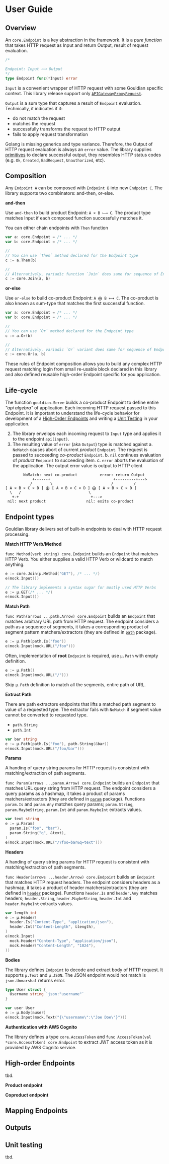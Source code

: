 # User Guide

## Overview

An `core.Endpoint` is a key abstraction in the framework. It is a *pure function* that takes HTTP request as Input and return Output, result of request evaluation.

```go
/*

Endpoint: Input ⟼ Output
*/
type Endpoint func(*Input) error
```

`Input` is a convenient wrapper of HTTP request with some Gouldian specific context. This library release support only [`APIGatewayProxyRequest`](https://github.com/aws/aws-lambda-go/blob/master/events/apigw.go).

`Output` is a sum type that captures a result of `Endpoint` evaluation. Technically, it indicates if it:
* do not match the request
* matches the request
* successfully transforms the request to HTTP output
* fails to apply request transformation

Golang is missing generics and type variance. Therefore, the Output of HTTP request evaluation is always an `error` value. The library supplies [primitives](../output.go) to declare successful output, they resembles HTTP status codes (e.g. `Ok`, `Created`, `BadRequest`, `Unauthorized`, etc).

## Composition

Any `Endpoint A` can be composed with `Endpoint B` into new `Endpoint C`. The library supports two combinators: and-then, or-else.

**and-then**

Use `and-then` to build product Endpoint: `A × B ⟼ C`. The product type matches Input if each composed function successfully matches it.

You can either chain endpoints with `Then` function

```go
var a: core.Endpoint = /* ... */
var b: core.Endpoint = /* ... */

//
// You can use `Then` method declared for the Endpoint type
c := a.Then(b)

//
// Alternatively, variadic function `Join` does same for sequence of Endpoints
c := core.Join(a, b)
```

**or-else**

Use `or-else` to build co-product Endpoint: `A ⨁ B ⟼ C`. The co-product is also known as sum-type that matches the first successful function.

```go
var a: core.Endpoint = /* ... */
var b: core.Endpoint = /* ... */

//
// You can use `Or` method declared for the Endpoint type
c := a.Or(b)

//
// Alternatively, variadic `Or` variant does same for sequence of Endpoints
c := core.Or(a, b)
```

These rules of Endpoint composition allows you to build any complex HTTP request matching login from small re-usable block declared in this library and also defined reusable high-order Endpoint specific for you application. 


## Life-cycle

The function `gouldian.Serve` builds a co-product Endpoint to define entire *"api algebra"* of application. Each incoming HTTP request passed to this Endpoint. It is important to understand the life-cycle behavior for development of a [High-Order Endpoints](#high-order-endpoints) and writing a [Unit Testing](#unit-testing) in your application.

2. The library envelops each incoming request to `Input` type and applies it to the endpoint `api(input)`.
3. The resulting value of `error` (aka `Output`) type is matched against
  a. `NoMatch` causes abort of current *product* `Endpoint`. The request is passed to succeeding *co-product* `Endpoint`.
  b. `nil` continues evaluation of *product* `Endpoint` to succeeding item.
  c. `error` aborts the evaluation of the application. The output error value is output to HTTP client

```
        NoMatch: next co-product          error: return Output
            +------+                            +---------+--->
           /        \                          /         /
[ A × B × C × D ] ⨁ [ A × B × C × D ] ⨁ [ A × B × C × D ]
  \   /                              \
   +-+                                +---> 
 nil: next product                  nil: exits co-product
```

## Endpoint types

Gouldian library delivers set of built-in endpoints to deal with HTTP request processing.

**Match HTTP Verb/Method**

`func Method(verb string) core.Endpoint` builds an `Endpoint` that matches HTTP Verb. You either supplies a valid HTTP Verb or wildcard to match anything.

```go
e := core.Join(µ.Method("GET"), /* ... */)
e(mock.Input())

// The library implements a syntax sugar for mostly used HTTP Verbs
e := µ.GET(/* ... */)
e(mock.Input())
```

**Match Path**

`func Path(arrows ...path.Arrow) core.Endpoint` builds an `Endpoint` that matches arbitrary URL path from HTTP request. The endpoint considers a path as a sequence of segments, it takes a corresponding product of segment pattern matchers/extractors (they are defined in [`path`](../path/path.go) package).

```go
e := µ.Path(path.Is("foo"))
e(mock.Input(mock.URL("/foo")))
```

Often, implementation of **root** `Endpoint` is required, use `µ.Path` with empty definition.

```go
e := µ.Path()
e(mock.Input(mock.URL("/")))
```

Skip `µ.Path` definition to match all the segments, entire path of URL.

**Extract Path**

There are path extractors endpoints that lifts a matched path segment to value of a requested type. The extractor fails with `NoMatch` if segment value cannot be converted to requested type.
* `path.String`
* `path.Int`

```go
var bar string
e := µ.Path(path.Is("foo"), path.String(&bar))
e(mock.Input(mock.URL("/foo/bar")))
```

**Params**

A handing of query string params for HTTP request is consistent with matching/extraction of path segments.

`func Param(arrows ...param.Arrow) core.Endpoint` builds an `Endpoint` that matches URL query string from HTTP request. The endpoint considers a query params as a hashmap, it takes a product of params matchers/extractors (they are defined in [`param`](../param/param.go) package). Functions `param.Is` and `param.Any` matches query params; `param.String`, `param.MaybeString`, `param.Int` and `param.MaybeInt` extracts values.

```go
var text string
e := µ.Param(
  param.Is("foo", "bar"),
  param.String("q", &text),
)
e(mock.Input(mock.URL("/?foo=bar&q=text")))
```

**Headers**

A handing of query string params for HTTP request is consistent with matching/extraction of path segments.

`func Header(arrows ...header.Arrow) core.Endpoint` builds an `Endpoint` that matches HTTP request headers. The endpoint considers headers as a hashmap, it takes a product of header matchers/extractors (they are defined in [`header`](../header/header.go) package). Functions `header.Is` and `header.Any` matches headers; `header.String`, `header.MaybeString`, `header.Int` and `header.MaybeInt` extracts values.

```go
var length int
e := µ.Header(
  header.Is("Content-Type", "application/json"),
  header.Int("Content-Length", &length),
)
e(mock.Input(
  mock.Header("Content-Type", "application/json"),
  mock.Header("Content-Length", "1024"),
))
```

**Bodies**

The library defines `Endpoint` to decode and extract body of HTTP request. It supports `µ.Text` and `µ.JSON`. The JSON endpoint would not match is `json.Unmarshal` returns error.

```go
type User struct {
  Username string `json:"username"` 
}

var user User
e := µ.Body(&user)
e(mock.Input(mock.Text("{\"username\":\"Joe Doe\"}")))
```

**Authentication with AWS Cognito**

The library defines a type `core.AccessToken` and `func AccessToken(val *core.AccessToken) core.Endpoint` to extract JWT access token as it is provided by AWS Cognito service.


## High-order Endpoints

tbd.

**Product endpoint**

**Coproduct endpoint**


## Mapping Endpoints


## Outputs


## Unit testing

tbd.
